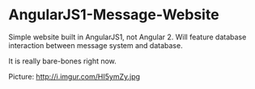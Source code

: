 # AngularJS1-Message-Website
Simple website built in AngularJS1, not Angular 2. Will feature database interaction between message system and database. 

It is really bare-bones right now. 

Picture: http://i.imgur.com/HI5ymZy.jpg
